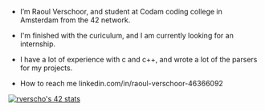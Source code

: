 - I’m Raoul Verschoor, and student at Codam coding college in Amsterdam from the 42 network.
 
- I'm finished with the curiculum, and I am currently looking for an internship.
 
- I have a lot of experience with c and c++, and wrote a lot of the parsers for my projects.

- How to reach me linkedin.com/in/raoul-verschoor-46366092


[![rverscho's 42 stats](https://badge42.vercel.app/api/v2/clbavmlx500260flgkhuigaoh/stats?cursusId=21&coalitionId=60)](https://github.com/JaeSeoKim/badge42)
<!---
Raoulv48/Raoulv48 is a ✨ special ✨ repository because its `README.md` (this file) appears on your GitHub profile.
You can click the Preview link to take a look at your changes.
--->
